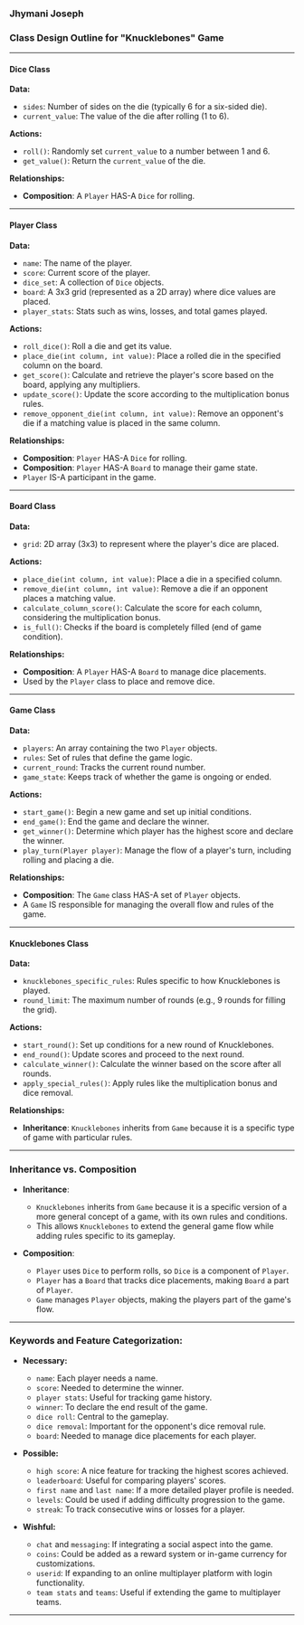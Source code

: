 ### Jhymani Joseph

### Class Design Outline for "Knucklebones" Game

---

#### **Dice Class**

**Data:**
- `sides`: Number of sides on the die (typically 6 for a six-sided die).
- `current_value`: The value of the die after rolling (1 to 6).

**Actions:**
- `roll()`: Randomly set `current_value` to a number between 1 and 6.
- `get_value()`: Return the `current_value` of the die.

**Relationships:**
- **Composition**: A `Player` HAS-A `Dice` for rolling.

---

#### **Player Class**

**Data:**
- `name`: The name of the player.
- `score`: Current score of the player.
- `dice_set`: A collection of `Dice` objects.
- `board`: A 3x3 grid (represented as a 2D array) where dice values are placed.
- `player_stats`: Stats such as wins, losses, and total games played.

**Actions:**
- `roll_dice()`: Roll a die and get its value.
- `place_die(int column, int value)`: Place a rolled die in the specified column on the board.
- `get_score()`: Calculate and retrieve the player's score based on the board, applying any multipliers.
- `update_score()`: Update the score according to the multiplication bonus rules.
- `remove_opponent_die(int column, int value)`: Remove an opponent's die if a matching value is placed in the same column.

**Relationships:**
- **Composition**: `Player` HAS-A `Dice` for rolling.
- **Composition**: `Player` HAS-A `Board` to manage their game state.
- `Player` IS-A participant in the game.

---

#### **Board Class**

**Data:**
- `grid`: 2D array (3x3) to represent where the player's dice are placed.

**Actions:**
- `place_die(int column, int value)`: Place a die in a specified column.
- `remove_die(int column, int value)`: Remove a die if an opponent places a matching value.
- `calculate_column_score()`: Calculate the score for each column, considering the multiplication bonus.
- `is_full()`: Checks if the board is completely filled (end of game condition).

**Relationships:**
- **Composition**: A `Player` HAS-A `Board` to manage dice placements.
- Used by the `Player` class to place and remove dice.

---

#### **Game Class**

**Data:**
- `players`: An array containing the two `Player` objects.
- `rules`: Set of rules that define the game logic.
- `current_round`: Tracks the current round number.
- `game_state`: Keeps track of whether the game is ongoing or ended.

**Actions:**
- `start_game()`: Begin a new game and set up initial conditions.
- `end_game()`: End the game and declare the winner.
- `get_winner()`: Determine which player has the highest score and declare the winner.
- `play_turn(Player player)`: Manage the flow of a player's turn, including rolling and placing a die.

**Relationships:**
- **Composition**: The `Game` class HAS-A set of `Player` objects.
- A `Game` IS responsible for managing the overall flow and rules of the game.

---

#### **Knucklebones Class**

**Data:**
- `knucklebones_specific_rules`: Rules specific to how Knucklebones is played.
- `round_limit`: The maximum number of rounds (e.g., 9 rounds for filling the grid).

**Actions:**
- `start_round()`: Set up conditions for a new round of Knucklebones.
- `end_round()`: Update scores and proceed to the next round.
- `calculate_winner()`: Calculate the winner based on the score after all rounds.
- `apply_special_rules()`: Apply rules like the multiplication bonus and dice removal.

**Relationships:**
- **Inheritance**: `Knucklebones` inherits from `Game` because it is a specific type of game with particular rules.

---

### Inheritance vs. Composition

- **Inheritance**: 
  - `Knucklebones` inherits from `Game` because it is a specific version of a more general concept of a game, with its own rules and conditions.
  - This allows `Knucklebones` to extend the general game flow while adding rules specific to its gameplay.

- **Composition**:
  - `Player` uses `Dice` to perform rolls, so `Dice` is a component of `Player`.
  - `Player` has a `Board` that tracks dice placements, making `Board` a part of `Player`.
  - `Game` manages `Player` objects, making the players part of the game's flow.

---

### Keywords and Feature Categorization:

- **Necessary:**
  - `name`: Each player needs a name.
  - `score`: Needed to determine the winner.
  - `player stats`: Useful for tracking game history.
  - `winner`: To declare the end result of the game.
  - `dice roll`: Central to the gameplay.
  - `dice removal`: Important for the opponent's dice removal rule.
  - `board`: Needed to manage dice placements for each player.

- **Possible:**
  - `high score`: A nice feature for tracking the highest scores achieved.
  - `leaderboard`: Useful for comparing players' scores.
  - `first name` and `last name`: If a more detailed player profile is needed.
  - `levels`: Could be used if adding difficulty progression to the game.
  - `streak`: To track consecutive wins or losses for a player.

- **Wishful:**
  - `chat` and `messaging`: If integrating a social aspect into the game.
  - `coins`: Could be added as a reward system or in-game currency for customizations.
  - `userid`: If expanding to an online multiplayer platform with login functionality.
  - `team stats` and `teams`: Useful if extending the game to multiplayer teams.

-----
